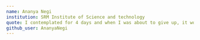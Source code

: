 ```yaml
---
name: Ananya Negi 
institution: SRM Institute of Science and technology
quote: I contemplated for 4 days and when I was about to give up, it worked. 
github_user: AnanyaNegi
---
```

